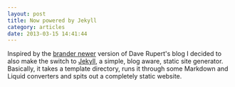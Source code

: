 ```yaml
---
layout: post
title: Now powered by Jekyll
category: articles
date: 2013-03-15 14:41:44
---
```


Inspired by the [brander newer](http://daverupert.com/2012/11/brander-newer/) version of Dave Rupert's blog I decided to also make the switch to [Jekyll](http://jekyllrb.com/), a simple, blog aware, static site generator. Basically, it takes a template directory, runs it through some Markdown and Liquid converters and spits out a completely static website.

